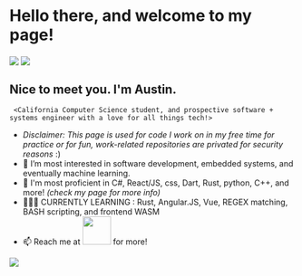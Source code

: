 <h1><b> Hello there, and welcome to my page! </b></h1>
<img align="center" src="https://github-readme-stats.vercel.app/api/top-langs/?username=austinhutchen&hide_progress=true&langs_count=10&theme=react&hide=cmake,c,Objective-C++"/> 
         <img align="center" src="https://github-readme-stats.vercel.app/api?username=austinhutchen&show_icons=true&theme=gruvbox&include_all_commits=false"/> 
  <b><h2> Nice to meet you. I'm Austin. </h2> </b>
         
     <California Computer Science student, and prospective software + systems engineer with a love for all things tech!>
<ul>
    <li> <i> Disclaimer: This page is used for code I work on in my free time for practice or for fun, work-related repositories are privated for security reasons </i> :) 
  <li>👀 I’m most interested in software development, embedded systems, and eventually machine learning. </li>

  <li> 🌱 I'm most proficient in C#, React/JS, css, Dart, Rust, python, C++,  and more! <i>(check my page for more info)</i>

  </li>
  <li> 👨🏽‍🏫 CURRENTLY LEARNING : Rust, Angular.JS, Vue, REGEX matching, BASH scripting, and frontend WASM </li>
<!---
austinhutchen/austinhutchen is a ✨ special ✨ repository because its `README.md` (this file) appears on your GitHub profile.
You can click the Preview link to take a look at your changes.
--->
 
<li> 📫 Reach me at <img height ="50" width="50" src="https://upload.wikimedia.org/wikipedia/commons/thumb/c/ca/LinkedIn_logo_initials.png/800px-LinkedIn_logo_initials.png" /> for more! </li>
</ul>
 <img align = "center" src= "https://github-readme-streak-stats.herokuapp.com/?user=austinhutchen&theme=highcontrast&hide_border=false"/>
